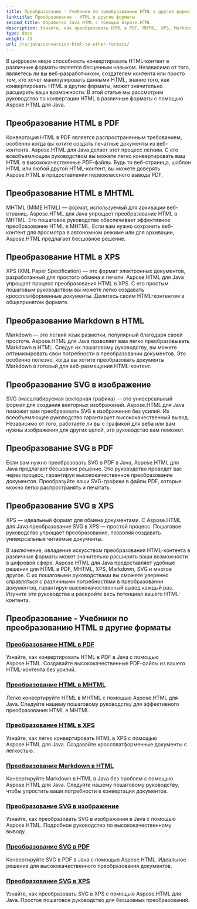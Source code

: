 ```yaml
---
title: Преобразование - Учебники по преобразованию HTML в другие форматы
linktitle: Преобразование - HTML в другие форматы
second_title: Обработка Java HTML с помощью Aspose.HTML
description: Узнайте, как преобразовать HTML в PDF, MHTML, XPS, Markdown, SVG и многое другое в Java с помощью Aspose.HTML. Высококачественные преобразования документов стали проще.
type: docs
weight: 25
url: /ru/java/conversion-html-to-other-formats/
---
```


В цифровом мире способность конвертировать HTML-контент в различные форматы является бесценным навыком. Независимо от того, являетесь ли вы веб-разработчиком, создателем контента или просто тем, кто хочет манипулировать данными HTML, знание того, как конвертировать HTML в другие форматы, может значительно расширить ваши возможности. В этой статье мы рассмотрим руководства по конвертации HTML в различные форматы с помощью Aspose.HTML для Java.

## Преобразование HTML в PDF

Конвертация HTML в PDF является распространенным требованием, особенно когда вы хотите создать печатные документы из веб-контента. Aspose.HTML для Java делает этот процесс легким. С его всеобъемлющим руководством вы можете легко конвертировать ваш HTML в высококачественные PDF-файлы. Будь то веб-страница, шаблон HTML или любой другой HTML-контент, вы можете доверять Aspose.HTML в предоставлении первоклассного вывода PDF.

## Преобразование HTML в MHTML

MHTML (MIME HTML) — формат, используемый для архивации веб-страниц. Aspose.HTML для Java упрощает преобразование HTML в MHTML. Его пошаговое руководство обеспечивает эффективное преобразование HTML в MHTML. Если вам нужно сохранить веб-контент для просмотра в автономном режиме или для архивации, Aspose.HTML предлагает бесшовное решение.

## Преобразование HTML в XPS

XPS (XML Paper Specification) — это формат электронных документов, разработанный для простого обмена и печати. Aspose.HTML для Java упрощает процесс преобразования HTML в XPS. С его простым пошаговым руководством вы можете легко создавать кроссплатформенные документы. Делитесь своим HTML-контентом в общепринятом формате.

## Преобразование Markdown в HTML

Markdown — это легкий язык разметки, популярный благодаря своей простоте. Aspose.HTML для Java позволяет вам легко преобразовывать Markdown в HTML. Следуя их пошаговому руководству, вы можете оптимизировать свои потребности в преобразовании документов. Это особенно полезно, когда вы хотите преобразовать документы Markdown в готовый для веб-размещения HTML-контент.

## Преобразование SVG в изображение

SVG (масштабируемая векторная графика) — это универсальный формат для создания векторных изображений. Aspose.HTML для Java поможет вам преобразовать SVG в изображения без усилий. Их всеобъемлющее руководство гарантирует высококачественный вывод. Независимо от того, работаете ли вы с графикой для веба или вам нужны изображения для других целей, это руководство вам поможет.

## Преобразование SVG в PDF

Если вам нужно преобразовать SVG в PDF в Java, Aspose.HTML для Java предлагает бесшовное решение. Это руководство проведет вас через процесс, гарантируя высококачественное преобразование документов. Преобразуйте ваши SVG-графики в файлы PDF, которые можно легко распространять и печатать.

## Преобразование SVG в XPS

XPS — идеальный формат для обмена документами. С Aspose.HTML для Java преобразование SVG в XPS — простой процесс. Пошаговое руководство упрощает преобразование, позволяя создавать универсальные читаемые документы.

В заключение, овладение искусством преобразования HTML-контента в различные форматы может значительно расширить ваши возможности в цифровой сфере. Aspose.HTML для Java предоставляет удобные решения для HTML в PDF, MHTML, XPS, Markdown, SVG и многое другое. С их пошаговыми руководствами вы сможете уверенно справляться с различными потребностями в преобразовании документов, гарантируя высококачественный вывод каждый раз. Изучите эти руководства и раскройте весь потенциал вашего HTML-контента.

## Преобразование - Учебники по преобразованию HTML в другие форматы
### [Преобразование HTML в PDF](./convert-html-to-pdf/)
Узнайте, как конвертировать HTML в PDF в Java с помощью Aspose.HTML. Создавайте высококачественные PDF-файлы из вашего HTML-контента без усилий.
### [Преобразование HTML в MHTML](./convert-html-to-mhtml/)
Легко конвертируйте HTML в MHTML с помощью Aspose.HTML для Java. Следуйте нашему пошаговому руководству для эффективного преобразования HTML в MHTML.
### [Преобразование HTML в XPS](./convert-html-to-xps/)
Узнайте, как легко конвертировать HTML в XPS с помощью Aspose.HTML для Java. Создавайте кроссплатформенные документы с легкостью.
### [Преобразование Markdown в HTML](./convert-markdown-to-html/)
Конвертируйте Markdown в HTML в Java без проблем с помощью Aspose.HTML для Java. Следуйте нашему пошаговому руководству, чтобы упростить ваши потребности в конвертации документов.
### [Преобразование SVG в изображение](./convert-svg-to-image/)
Узнайте, как преобразовать SVG в изображения в Java с помощью Aspose.HTML. Подробное руководство по высококачественному выводу.
### [Преобразование SVG в PDF](./convert-svg-to-pdf/)
Конвертируйте SVG в PDF в Java с помощью Aspose.HTML. Идеальное решение для высококачественного преобразования документов.
### [Преобразование SVG в XPS](./convert-svg-to-xps/)
Узнайте, как преобразовать SVG в XPS с помощью Aspose.HTML для Java. Простое пошаговое руководство для бесшовных преобразований.